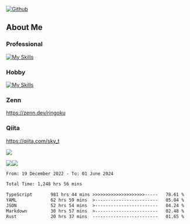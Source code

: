 [![Github](https://img.shields.io/github/followers/skyt-a?label=Follow&style=social)](https://github.com/skyt-a)

## About Me
### Professional
[![My Skills](https://skillicons.dev/icons?i=react,ts,js,nodejs,java,graphql,firebase,githubactions&theme=light)](https://skillicons.dev)
### Hobby
[![My Skills](https://skillicons.dev/icons?i=unity,rust,py&theme=light)](https://skillicons.dev)

### Zenn
https://zenn.dev/ringoku
### Qiita
https://qiita.com/sky_t


![](https://github-profile-summary-cards.vercel.app/api/cards/profile-details?username=skyt-a&theme=default)

![](https://github-profile-summary-cards.vercel.app/api/cards/repos-per-language?username=skyt-a&theme=default)![](https://github-profile-summary-cards.vercel.app/api/cards/stats?username=RinGoku&theme=default)

<!--START_SECTION:waka-->

```txt
From: 19 December 2022 - To: 01 June 2024

Total Time: 1,248 hrs 56 mins

TypeScript       981 hrs 44 mins >>>>>>>>>>>>>>>>>>>>-----   78.61 %
YAML             62 hrs 59 mins  >------------------------   05.04 %
JSON             52 hrs 54 mins  >------------------------   04.24 %
Markdown         30 hrs 57 mins  >------------------------   02.48 %
Rust             20 hrs 37 mins  -------------------------   01.65 %
```

<!--END_SECTION:waka-->
